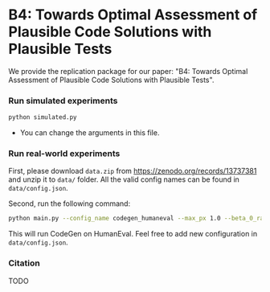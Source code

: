 # B4: Towards Optimal Assessment of Plausible Code Solutions with Plausible Tests

We provide the replication package for our paper: "B4: Towards Optimal Assessment of Plausible Code Solutions with Plausible Tests".

### Run simulated experiments

```bash
python simulated.py
```

- You can change the arguments in this file.

### Run real-world experiments

First, please download `data.zip` from https://zenodo.org/records/13737381 and unzip it to `data/` folder. All the valid config names can be found in `data/config.json`. 

Second, run the following command:

```bash
python main.py --config_name codegen_humaneval --max_px 1.0 --beta_0_range 1e4,1e5,1e6 --alpha_xy_range 1e3
```

This will run CodeGen on HumanEval. Feel free to add new configuration in `data/config.json`.

### Citation

TODO

